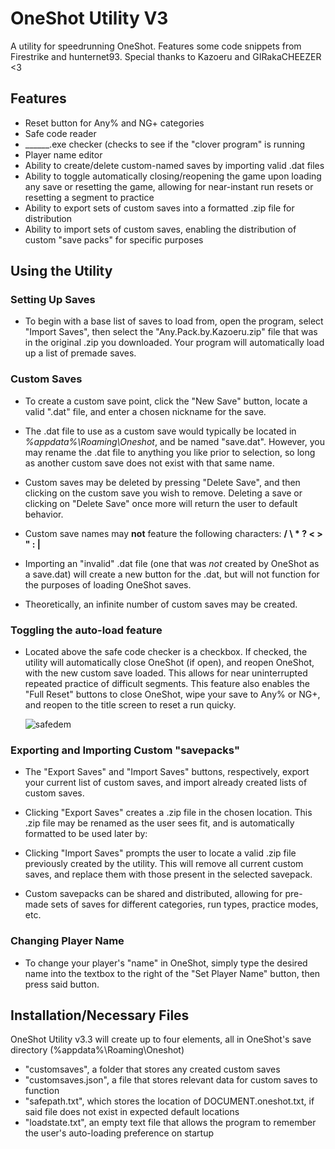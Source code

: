 # OneShot Utility V3
A utility for speedrunning OneShot. Features some code snippets from Firestrike and hunternet93.
Special thanks to Kazoeru and GIRakaCHEEZER <3

## Features

 - Reset button for Any% and NG+ categories
 - Safe code reader
 - ______.exe checker (checks to see if the "clover program" is running
 - Player name editor
 - Ability to create/delete custom-named saves by importing valid .dat files
 - Ability to toggle automatically closing/reopening the game upon loading any save or resetting the game, allowing for near-instant run resets or resetting a segment to practice
 - Ability to export sets of custom saves into a formatted .zip file for distribution
 - Ability to import sets of custom saves, enabling the distribution of custom "save packs" for specific purposes
 ## Using the Utility

### Setting Up Saves
 - To begin with a base list of saves to load from, open the program, select "Import Saves", then select the "Any.Pack.by.Kazoeru.zip" file that was in the original .zip you downloaded. Your program will automatically load up a list of premade saves.
 

### Custom Saves
 - To create a custom save point, click the "New Save" button, locate a valid ".dat" file, and enter a chosen nickname for the save.
 
 - The .dat file to use as a custom save would typically be located in *%appdata%\Roaming\Oneshot*, and be named "save.dat". However, you may rename the .dat file to anything you like prior to selection, so long as another custom save does not exist with that same name.

 - Custom saves may be deleted by pressing "Delete Save", and then clicking on the custom save you wish to remove. Deleting a save or clicking on "Delete Save" once more will return the user to default behavior.

 - Custom save names may **not** feature the following characters: **/ \ * ? < > " : |**

 - Importing an "invalid" .dat file (one that was *not* created by OneShot as a save.dat) will create a new button for the .dat, but will not function for the purposes of loading OneShot saves.

 - Theoretically, an infinite number of custom saves may be created.


### Toggling the auto-load feature
 - Located above the safe code checker is a checkbox. If checked, the utility will automatically close OneShot (if open), and reopen OneShot, with the new custom save loaded. This allows for near uninterrupted repeated practice of difficult segments. This feature also enables the "Full Reset" buttons to close OneShot, wipe your save to Any% or NG+, and reopen to the title screen to reset a run quicky.

     ![safedem](https://github.com/user-attachments/assets/5ef9165a-f528-4015-bc02-ae5a891f5c40)


### Exporting and Importing Custom "savepacks"
 - The "Export Saves" and "Import Saves" buttons, respectively, export your current list of custom saves, and import already created lists of custom saves.

 - Clicking "Export Saves" creates a .zip file in the chosen location. This .zip file may be renamed as the user sees fit, and is automatically formatted to be used later by:

 - Clicking "Import Saves" prompts the user to locate a valid .zip file previously created by the utility. This will remove all current custom saves, and replace them with those present in the selected savepack.

 - Custom savepacks can be shared and distributed, allowing for pre-made sets of saves for different categories, run types, practice modes, etc.


### Changing Player Name
 - To change your player's "name" in OneShot, simply type the desired name into the textbox to the right of the "Set Player Name" button, then press said button.

## Installation/Necessary Files
OneShot Utility v3.3 will create up to four elements, all in OneShot's save directory (%appdata%\Roaming\Oneshot\)
- "customsaves", a folder that stores any created custom saves
- "customsaves.json", a file that stores relevant data for custom saves to function
- "safepath.txt", which stores the location of DOCUMENT.oneshot.txt, if said file does not exist in expected default locations
- "loadstate.txt", an empty text file that allows the program to remember the user's auto-loading preference on startup
